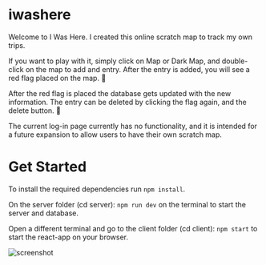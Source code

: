 # iwashere

Welcome to I Was Here. I created this online scratch map to track my own trips. 

If you want to play with it, simply click on Map or Dark Map, and double-click on the map to add and entry.
After the entry is added, you will see a red flag placed on the map. 🚩

After the red flag is placed the database gets updated with the new information. The entry can be deleted by clicking the flag again, and the delete button. 🚩

The current log-in page currently has no functionality, and it is intended for a future expansion to allow users to have their own scratch map.

# Get Started

To install the required dependencies run `npm install`.

On the server folder (cd server): `npm run dev` on the terminal to start the server and database.

Open a different terminal and go to the client folder (cd client): `npm start` to start the react-app on your browser.

![screenshot](https://i.ibb.co/gW5sFTT/iwashere.png)
